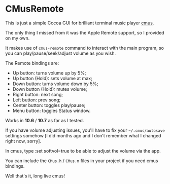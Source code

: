 CMusRemote
==========

This is just a simple Cocoa GUI for brilliant terminal music player [cmus](http://cmus.sourceforge.net/).

The only thing I missed from it was the Apple Remote support, so I provided on my own.

It makes use of ```cmus-remote``` command to interact with the main program, so you can play/pause/seek/adjust volume as you wish.

The Remote bindings are:

*	Up button: turns volume up by 5%;
*	Up button (Hold): sets volume at max;
*	Down button: turns volume down by 5%;
*	Down button (Hold): mutes volume;
*	Right button: next song;
*	Left button: prev song;
*	Center button: toggles play/pause;
*	Menu button: toggles Status window.

Works in **10.6** / **10.7** as far as I tested.

If you have volume adjusting issues, you'll have to fix your ```~/.cmus/autosave``` settings somehow [I did months ago and I don't remember what I changed right now, sorry].

In cmus, type :set softvol=true to be able to adjust the volume via the app.

You can include the ```CMus.h``` / ```CMus.m``` files in your project if you need cmus bindings.

Well that's it, long live cmus!
